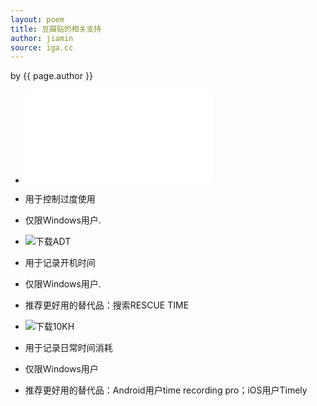 ```yaml
---
layout: poem
title: 豆瓣贴的相关支持
author: jiamin
source: iga.cc
---
```


<p class="citation"> by {{ page.author }}</p>

- ![下载XKEDULAR](iga.cc/tools/Xkedular_1.3.rar)
- 用于控制过度使用
- 仅限Windows用户.

- ![下载ADT]()
- 用于记录开机时间
- 仅限Windows用户.
- 推荐更好用的替代品：搜索RESCUE TIME

- ![下载10KH]()
- 用于记录日常时间消耗
- 仅限Windows用户
- 推荐更好用的替代品：Android用户time recording pro；iOS用户Timely
